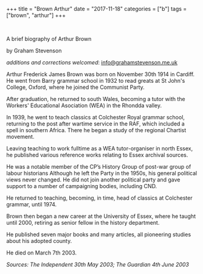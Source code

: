 +++
title = "Brown Arthur"
date = "2017-11-18"
categories = ["b"]
tags = ["brown", "arthur"]
+++

 

A brief biography of Arthur Brown

by Graham Stevenson

_additions and corrections welcomed_: [info@grahamstevenson.me.uk](mailto:info@grahamstevenson.me.uk)

Arthur Frederick James Brown was born on November 30th 1914 in Cardiff. He went from Barry grammar school in 1932 to read greats at St John's College, Oxford, where he joined the Communist Party.

After graduation, he returned to south Wales, becoming a tutor with the Workers' Educational Asociation (WEA) in the Rhondda valley.

In 1939, he went to teach classics at Colchester Royal grammar school, returning to the post after wartime service in the RAF, which included a spell in southern Africa. There he began a study of the regional Chartist movement.

Leaving teaching to work fulltime as a WEA tutor-organiser in north Essex, he published various reference works relating to Essex archival sources.

He was a notable member of the CP’s History Group of post-war group of labour historians Although he left the Party in the 1950s, his general political views never changed. He did not join another political party and gave support to a number of campaigning bodies, including CND.

He returned to teaching, becoming, in time, head of classics at Colchester grammar, until 1974.

Brown then began a new career at the University of Essex, where he taught until 2000, retiring as senior fellow in the history department.

He published seven major books and many articles, all pioneering studies about his adopted county.

He died on March 7th 2003.

_Sources: The Independent 30th May 2003; The Guardian 4th June 2003_
